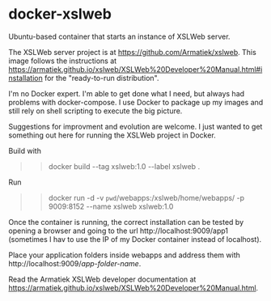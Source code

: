 # docker-xslweb

Ubuntu-based container that starts an instance of XSLWeb server.

The XSLWeb server project is at https://github.com/Armatiek/xslweb.  This image follows the instructions at https://armatiek.github.io/xslweb/XSLWeb%20Developer%20Manual.html#installation for the "ready-to-run distribution".

I'm no Docker expert.  I'm able to get done what I need, but always had problems with docker-compose.  I use Docker to package up my images and still rely on shell scripting to execute the big picture.

Suggestions for improvment and evolution are welcome.  I just wanted to get something out here for running the XSLWeb project in Docker.

Build with

>> docker build --tag xslweb:1.0 --label xslweb .

Run

>> docker run -d -v `pwd`/webapps:/xslweb/home/webapps/ -p 9009:8152 --name xslweb xslweb:1.0

Once the container is running, the correct installation can be tested by opening a browser and going to the url http://localhost:9009/app1 (sometimes I hav to use the IP of my Docker container instead of localhost).

Place your application folders inside webapps and address them with http://localhost:9009/*app-folder-name*.

Read the Armatiek XSLWeb developer documentation at https://armatiek.github.io/xslweb/XSLWeb%20Developer%20Manual.html.